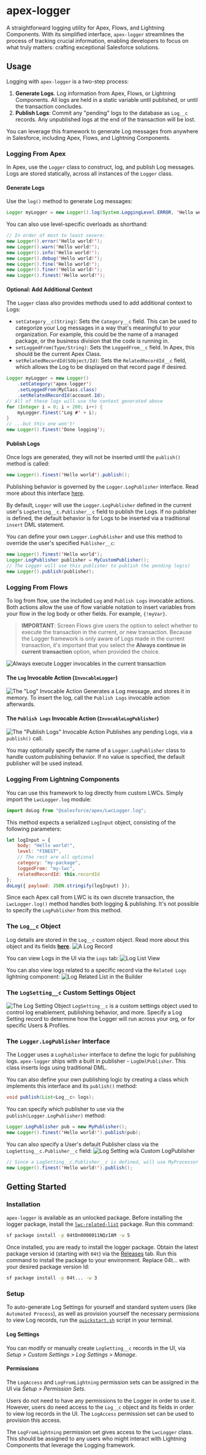 # apex-logger

A straightforward logging utility for Apex, Flows, and Lightning Components. With its simplified interface, `apex-logger` streamlines the process of tracking crucial information, enabling developers to focus on what truly matters: crafting exceptional Salesforce solutions.

## Usage

Logging with `apex-logger` is a two-step process:

1. **Generate Logs**. Log information from Apex, Flows, or Lightning Components. All logs are held in a static variable until published, or until the transaction concludes.
2. **Publish Logs**: Commit any "pending" logs to the database as `Log__c` records. Any unpublished logs at the end of the transaction will be lost.

You can leverage this framework to generate Log messages from anywhere in Salesforce, including Apex, Flows, and Lightning Components.

### Logging From Apex

In Apex, use the `Logger` class to construct, log, and publish Log messages. Logs are stored statically, across all instances of the `Logger` class.

#### Generate Logs

Use the `log()` method to generate Log messages:

```java
Logger myLogger = new Logger().log(System.LoggingLevel.ERROR, 'Hello world!');
```

You can also use level-specific overloads as shorthand:

```java
// In order of most to least severe:
new Logger().error('Hello world!');
new Logger().warn('Hello world!');
new Logger().info('Hello world!');
new Logger().debug('Hello world!');
new Logger().fine('Hello world!');
new Logger().finer('Hello world!');
new Logger().finest('Hello world!');
```

#### Optional: Add Additional Context

The `Logger` class also provides methods used to add additional context to Logs:

-   `setCategory__c(String)`: Sets the `Category__c` field. This can be used to categorize your Log messages in a way that's meaningful to your organization. For example, this could be the name of a managed package, or the business division that the code is running in.
-   `setLoggedFrom(Type/String)`: Sets the `LoggedFrom__c` field. In Apex, this should be the current Apex Class.
-   `setRelatedRecordId(SObject/Id)`: Sets the `RelatedRecordId__c` field, which allows the Log to be displayed on that record page if desired.

```java
Logger myLogger = new Logger()
	.setCategory('apex-logger')
    .setLoggedFrom(MyClass.class)
    .setRelatedRecordId(account.Id);
// All of these logs will use the context generated above
for (Integer i = 0; i < 200; i++) {
    myLogger.finest('Log #' + i);
}
// ...but this one won't!
new Logger().finest('Done logging');
```

#### Publish Logs

Once logs are generated, they will not be inserted until the `publish()` method is called:

```java
new Logger().finest('Hello world').publish();
```

Publishing behavior is governed by the `Logger.LogPublisher` interface. Read more about this interface [here](#the-loggerlogpublisher-interface).

By default, `Logger` will use the `Logger.LogPublisher` defined in the current user's `LogSetting__c.Publisher__c` field to publish the Logs. If no publisher is defined, the default behavior is for Logs to be inserted via a traditional `insert` DML statement.

You can define your own `Logger.LogPublisher` and use this method to override the user's specified `Publisher__c`:

```java
new Logger().finest('Hello world');
Logger.LogPublisher publisher = MyCustomPublisher();
// The Logger will use this publisher to publish the pending log(s)
new Logger().publish(publisher);
```

### Logging From Flows

To log from flow, use the included `Log` and `Publish Logs` invocable actions. Both actions allow the use of flow variable notation to insert variables from your flow in the log body or other fields. For example, `{!myVar}`.

> **IMPORTANT**: Screen Flows give users the option to select whether to execute the transaction in the current, or new transaction. Because the Logger framework is only aware of Logs made in the current transaction, it's important that you select the **Always continue in current transaction** option, when provided the choice.

![Always execute Logger invocables in the current transaction](media/transaction-control.png)

#### The `Log` Invocable Action (`InvocableLogger`)

![The "Log" Invocable Action](/media/loginvocable.png)
Generates a Log message, and stores it in memory. To insert the log, call the `Publish Logs` invocable action afterwards.

#### The `Publish Logs` Invocable Action (`InvocableLogPublisher`)

![The "Publish Logs" Invocable Action](media/publishlogsinvocable.png)
Publishes any pending Logs, via a `publish()` call. 

You may optionally specify the name of a `Logger.LogPublisher` class to handle custom publishing behavior. If no value is specified, the default publisher will be used instead. 

### Logging From Lightning Components

You can use this framework to log directly from custom LWCs. Simply import the `LwcLogger.log` module:

```js
import doLog from "@salesforce/apex/LwcLogger.log";
```

This method expects a serialized `LogInput` object, consisting of the following parameters:

```js
let logInput = {
	body: "Hello world!",
	level: "FINEST",
	// The rest are all optional
	category: "my-package",
	loggedFrom: "my-lwc",
	relatedRecordId: this.recordId
};
doLog({ payload: JSON.stringify(logInput) });
```

Since each Apex call from LWC is its own discrete transaction, the `LwcLogger.log()` method handles both logging & publishing. It's not possible to specify the `LogPublisher` from this method.

### The `Log__c` Object

Log details are stored in the `Log__c` custom object. Read more about this object and its fields [**here**](/docs/LOGOBJECT.md).
![A Log Record](/media/logrecord.png)

You can view Logs in the UI via the `Logs` tab:
![Log List View](/media/loglistview.png)

You can also view logs related to a specific record via the `Related Logs` lightning component:
![Log Related List in the Builder](/media/logrelatedlist.png)

### The `LogSetting__c` Custom Settings Object

![The Log Setting Object](/media/logsetting.png)
`LogSetting__c` is a custom settings object used to control log enablement, publishing behavior, and more. Specify a Log Setting record to determine how the Logger will run across your org, or for specific Users & Profiles.

### The `Logger.LogPublisher` Interface

The Logger uses a `LogPublisher` interface to define the logic for publishing logs. `apex-logger` ships with a built in publisher - `LogDmlPublisher`. This class inserts logs using traditional DML.

You can also define your own publishing logic by creating a class which implements this interface and its `publish()` method:

```java
void publish(List<Log__c> logs);
```

You can specify which publisher to use via the `publish(Logger.LogPublisher)` method:

```java
Logger.LogPublisher pub = new MyPublisher();
new Logger().finest('Hello world!').publish(pub);
```

You can also specify a User's default Publisher class via the `LogSetting__c.Publisher__c` field:
![Log Setting w/a Custom LogPublisher](media/logpublisher.png)

```java
// Since a LogSetting__c.Publisher__c is defined, will use MyProcessor by default
new Logger().finest('Hello world!').publish();
```

## Getting Started

### Installation

`apex-logger` is available as an unlocked package. Before installing the logger package, install the [`lwc-related-list`](https://github.com/jasonsiders/lwc-related-list) package. Run this command:

```sh
sf package install -p 04tDn0000011NQzIAM -w 5
```

Once installed, you are ready to install the logger package. Obtain the latest package version id (starting with `04t`) via the [Releases](https://github.com/jasonsiders/apex-logger/releases/latest) tab. Run this command to install the package to your environment. Replace 04t... with your desired package version Id:

```sh
sf package install -p 04t... -w 3
```

### Setup

To auto-generate Log Settings for yourself and standard system users (like `Automated Process`), as well as provision yourself the necessary permissions to view Log records, run the [`quickstart.sh`](/scipts/quickstart.sh) script in your terminal.

#### Log Settings

You can modify or manually create `LogSetting__c` records in the UI, via _Setup > Custom Settings > Log Settings > Manage_.

#### Permissions

The `LogAccess` and `LogFromLightning` permission sets can be assigned in the UI via _Setup > Permission Sets_.

Users do not need to have any permissions to the Logger in order to use it. However, users do need access to the `Log__c` object and its fields in order to view log records in the UI. The `LogAccess` permission set can be used to provision this access.

The `LogFromLightning` permission set gives access to the `LwcLogger` class. This should be assigned to any users who might interact with Lightning Components that leverage the Logging framework.
